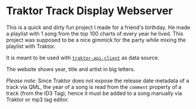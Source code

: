# Traktor Track Display Webserver

This is a quick and dirty fun project I made for a friend's birthday. He made a playlist with 1 song from the top 100 charts of every year he lived. This project was supposed to be a nice gimmick for the party while mixing the playlist with Traktor.

It is meant to be used with [`traktor-api-client`](https://github.com/ErikMinekus/traktor-api-client) as data source.

The website shows year, title and artist in big letters. 

*Please note:* Since Traktor does not expose the release date metadata of a track via QML, the year of a song is read from the `comment` property of a track (from the ID3 Tag), hence it must be added to a song manually via Traktor or mp3 tag editor.